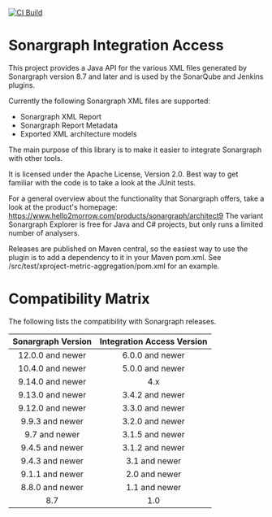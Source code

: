 [![CI Build](https://github.com/sonargraph/sonargraph-integration-access/actions/workflows/maven.yml/badge.svg)](https://github.com/sonargraph/sonargraph-integration-access/actions/workflows/maven.yml)
# Sonargraph Integration Access

This project provides a Java API for the various XML files generated by Sonargraph version 8.7 and later and is used by the SonarQube and Jenkins plugins.

Currently the following Sonargraph XML files are supported:
- Sonargraph XML Report
- Sonargraph Report Metadata
- Exported XML architecture models

The main purpose of this library is to make it easier to integrate Sonargraph with other tools.
 
It is licensed under the Apache License, Version 2.0.
Best way to get familiar with the code is to take a look at the JUnit tests.

For a general overview about the functionality that Sonargraph offers, take a look at the product's homepage: <a href="https://www.hello2morrow.com/products/sonargraph/architect9">https://www.hello2morrow.com/products/sonargraph/architect9</a>
The variant Sonargraph Explorer is free for Java and C# projects, but only runs a limited number of analysers.

Releases are published on Maven central, so the easiest way to use the plugin is to add a dependency to it in your Maven pom.xml. 
See /src/test/xproject-metric-aggregation/pom.xml for an example.

# Compatibility Matrix

The following lists the compatibility with Sonargraph releases.

| Sonargraph Version | Integration Access Version | 
|:------------------:|:--------------------------:|
| 12.0.0 and newer   | 6.0.0 and newer            |
| 10.4.0 and newer   | 5.0.0 and newer            |
| 9.14.0 and newer   | 4.x                        |
| 9.13.0 and newer   | 3.4.2 and newer            |
| 9.12.0 and newer   | 3.3.0 and newer            |
| 9.9.3 and newer    | 3.2.0 and newer            |
| 9.7 and newer      | 3.1.5 and newer            |
| 9.4.5 and newer    | 3.1.2 and newer            |
| 9.4.3 and newer    | 3.1 and newer              |
| 9.1.1 and newer    | 2.0 and newer              |
| 8.8.0 and newer    | 1.1 and newer              |
| 8.7                | 1.0                        | 
